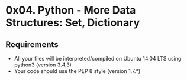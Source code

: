 # 0x04. Python - More Data Structures: Set, Dictionary

## Requirements

* All your files will be interpreted/compiled on Ubuntu 14.04 LTS using python3 (version 3.4.3)
* Your code should use the PEP 8 style (version 1.7.\*)

